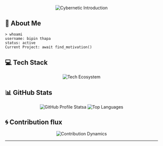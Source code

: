 # 
<div align="center">
    <img src="https://readme-typing-svg.demolab.com?font=Orbitron&weight=700&size=30&duration=3000&pause=1000&color=D54C4C&center=true&vCenter=true&width=800&lines=Hi, I'm Bipin;Django+%26+React+Developer" alt="Cybernetic Introduction" />
</div>

## 🔮 About Me
```terminal
> whoami
username: bipin thapa
status: active
Current Project: await find_motivation()
```

<!--## 🔗 Socials-->
<!--<div align="center">-->
<!--    <a href="https://twitter.com/tailung00"><img alt="Twitter" src="https://img.shields.io/badge/Twitter-%2366D9EF.svg?style=for-the-badge&logo=twitter&logoColor=white" /></a> -->
<!--    <a href="https://www.linkedin.com/in/bipin-thapa"><img alt="LinkedIn" src="https://img.shields.io/badge/LinkedIn-%23D54C4C.svg?style=for-the-badge&logo=linkedin&logoColor=white" /></a>-->
<!--    <a href="mailto:thapabipin139@gmail.com"><img alt="Email" src="https://img.shields.io/badge/Email-%23A6E22E.svg?style=for-the-badge&logo=gmail&logoColor=white" /></a>-->
<!--</div>-->


## 💻 Tech Stack
<div align="center">
    <img src="https://skillicons.dev/icons?i=c,python,javascript,django,react,sqlite,git,github&theme=dark" alt="Tech Ecosystem" />
</div>

## 📊 GitHub Stats
<div align="center">
    <!-- GitHub Streak Stats -->
<!--     <img src="https://github-readme-streak-stats.herokuapp.com/?user=tailung42&theme=dark&hide_border=true&background=0D1117&ring=D54C4C&fire=FD971F&currStreakLabel=A6E22E" alt="GitHub Streak Stats" /> -->
    <!-- GitHub Profile Stats -->
    <img src="https://github-readme-stats.vercel.app/api?username=tailung42&theme=dark&hide_border=true&bg_color=0D1117&title_color=D54C4C&icon_color=FD971F&text_color=A6E22E" alt="GitHub Profile Stats" />a
    <!-- Most Used Languages -->
    <img src="https://github-readme-stats.vercel.app/api/top-langs/?username=tailung42&theme=dark&hide_border=true&bg_color=0D1117&title_color=D54C4C&layout=compact" alt="Top Languages" />
</div>


## 🌀 Contribution flux
<div align="center">
    <img src="https://github-readme-activity-graph.vercel.app/graph?username=tailung42&bg_color=0D1117&color=A6E22E&line=D54C4C&point=FD971F&area_color=66D9EF&title_color=D54C4C&area=true" alt="Contribution Dynamics" />
</div>

---
<!-- <div align="center"> --!>
<!--     <img src="https://komarev.com/ghpvc/?username=tailung42&color=D54C4C" alt="Interaction Counter" /> -->
<!--     <br> -->
<!--     *"Simplicity is the ultimate sophistication." - Leonardo da Vinci* 🌐🔧 -->
<!-- </div> -->
